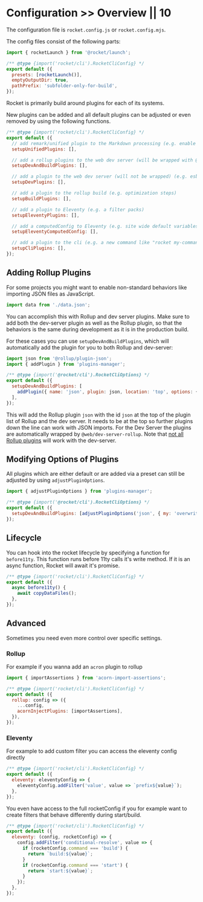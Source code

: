 # Configuration >> Overview || 10

The configuration file is `rocket.config.js` or `rocket.config.mjs`.

The config files consist of the following parts:

<!-- prettier-ignore-start -->
```js
import { rocketLaunch } from '@rocket/launch';

/** @type {import('rocket/cli').RocketCliConfig} */
export default ({
  presets: [rocketLaunch()],
  emptyOutputDir: true,
  pathPrefix: 'subfolder-only-for-build',
});
```
<!-- prettier-ignore-end -->

Rocket is primarily build around plugins for each of its systems.

New plugins can be added and all default plugins can be adjusted or even removed by using the following functions.

<!-- prettier-ignore-start -->
```js
/** @type {import('rocket/cli').RocketCliConfig} */
export default ({
  // add remark/unified plugin to the Markdown processing (e.g. enable special code blocks)
  setupUnifiedPlugins: [],

  // add a rollup plugins to the web dev server (will be wrapped with @web/dev-server-rollup) AND the rollup build (e.g. enable json importing)
  setupDevAndBuildPlugins: [],

  // add a plugin to the web dev server (will not be wrapped) (e.g. esbuild for TypeScript)
  setupDevPlugins: [],

  // add a plugin to the rollup build (e.g. optimization steps)
  setupBuildPlugins: [],

  // add a plugin to Eleventy (e.g. a filter packs)
  setupEleventyPlugins: [],

  // add a computedConfig to Eleventy (e.g. site wide default variables like socialMediaImage)
  setupEleventyComputedConfig: [],

  // add a plugin to the cli (e.g. a new command like "rocket my-command")
  setupCliPlugins: [],
});
```
<!-- prettier-ignore-end -->

## Adding Rollup Plugins

For some projects you might want to enable non-standard behaviors like importing JSON files as JavaScript.

```js
import data from './data.json';
```

You can accomplish this with Rollup and dev server plugins. Make sure to add both the dev-server plugin as well as the Rollup plugin, so that the behaviors is the same during development as it is in the production build.

For these cases you can use `setupDevAndBuildPlugins`, which will automatically add the plugin for you to both Rollup and dev-server:

<!-- prettier-ignore-start -->
```js
import json from '@rollup/plugin-json';
import { addPlugin } from 'plugins-manager';

/** @type {import('@rocket/cli').RocketCliOptions} */
export default ({
  setupDevAndBuildPlugins: [
    addPlugin({ name: 'json', plugin: json, location: 'top', options: { my: 'settings' } }),
  ],
});
```
<!-- prettier-ignore-end -->

This will add the Rollup plugin `json` with the id `json` at the top of the plugin list of Rollup and the dev server. It needs to be at the top so further plugins down the line can work with JSON imports.
For the Dev Server the plugins are automatically wrapped by `@web/dev-server-rollup`. Note that [not all Rollup plugins](https://modern-web.dev/docs/dev-server/plugins/rollup/#compatibility-with-rollup-plugins) will work with the dev-server.

## Modifying Options of Plugins

All plugins which are either default or are added via a preset can still be adjusted by using `adjustPluginOptions`.

<!-- prettier-ignore-start -->
```js
import { adjustPluginOptions } from 'plugins-manager';

/** @type {import('@rocket/cli').RocketCliOptions} */
export default ({
  setupDevAndBuildPlugins: [adjustPluginOptions('json', { my: 'overwrite settings' })],
});
```
<!-- prettier-ignore-end -->

## Lifecycle

You can hook into the rocket lifecycle by specifying a function for `before11ty`. This function runs before 11ty calls it's write method. If it is an async function, Rocket will await it's promise.

<!-- prettier-ignore-start -->
```js
/** @type {import('rocket/cli').RocketCliConfig} */
export default ({
  async before11ty() {
    await copyDataFiles();
  },
});
```
<!-- prettier-ignore-end -->

## Advanced

Sometimes you need even more control over specific settings.

### Rollup

For example if you wanna add an `acron` plugin to rollup

<!-- prettier-ignore-start -->
```js
import { importAssertions } from 'acorn-import-assertions';

/** @type {import('rocket/cli').RocketCliConfig} */
export default ({
  rollup: config => ({
    ...config,
    acornInjectPlugins: [importAssertions],
  }),
});
```
<!-- prettier-ignore-end -->

### Eleventy

For example to add custom filter you can access the eleventy config directly

<!-- prettier-ignore-start -->
```js
/** @type {import('rocket/cli').RocketCliConfig} */
export default ({
  eleventy: eleventyConfig => {
    eleventyConfig.addFilter('value', value => `prefix${value}`);
  },
});
```
<!-- prettier-ignore-end -->

You even have access to the full rocketConfig if you for example want to create filters that behave differently during start/build.

<!-- prettier-ignore-start -->
```js
/** @type {import('rocket/cli').RocketCliConfig} */
export default ({
  eleventy: (config, rocketConfig) => {
    config.addFilter('conditional-resolve', value => {
      if (rocketConfig.command === 'build') {
        return `build:${value}`;
      }
      if (rocketConfig.command === 'start') {
        return `start:${value}`;
      }
    });
  },
});
```
<!-- prettier-ignore-end -->
